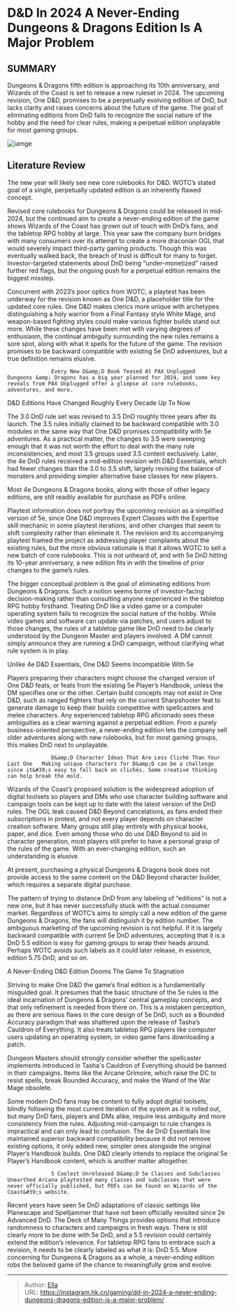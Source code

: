 # D&amp;D In 2024 A Never-Ending Dungeons &amp; Dragons Edition Is A Major Problem


## SUMMARY 



  Dungeons &amp; Dragons fifth edition is approaching its 10th anniversary, and Wizards of the Coast is set to release a new ruleset in 2024.   The upcoming revision, One D&amp;D, promises to be a perpetually evolving edition of DnD, but lacks clarity and raises concerns about the future of the game.   The goal of eliminating editions from DnD fails to recognize the social nature of the hobby and the need for clear rules, making a perpetual edition unplayable for most gaming groups.  

![iamge](https://static1.srcdn.com/wordpress/wp-content/uploads/2023/12/dungeons-dragons-artwork.jpg)

## Literature Review

The new year will likely see new core rulebooks for D&amp;D. WOTC’s stated goal of a single, perpetually updated edition is an inherently flawed concept.




Revised core rulebooks for Dungeons &amp; Dragons could be released in mid-2024, but the continued aim to create a never-ending edition of the game shows Wizards of the Coast has grown out of touch with DnD’s fans, and the tabletop RPG hobby at large. This year saw the company burn bridges with many consumers over its attempt to create a more draconian OGL that would severely impact third-party gaming products. Though this was eventually walked back, the breach of trust is difficult for many to forget. Investor-targeted statements about DnD being “under-monetized” raised further red flags, but the ongoing push for a perpetual edition remains the biggest misstep.




Concurrent with 2023’s poor optics from WOTC, a playtest has been underway for the revision known as One D&amp;D, a placeholder title for the updated core rules. One D&amp;D makes clerics more unique with archetypes distinguishing a holy warrior from a Final Fantasy style White Mage, and weapon-based fighting styles could make various fighter builds stand out more. While these changes have been met with varying degrees of enthusiasm, the continual ambiguity surrounding the new rules remains a sore spot, along with what it spells for the future of the game. The revision promises to be backward compatible with existing 5e DnD adventures, but a true definition remains elusive.

                  Every New D&amp;D Book Teased At PAX Unplugged   Dungeons &amp; Dragons has a big year planned for 2024, and some key reveals from PAX Unplugged offer a glimpse at core rulebooks, adventures, and more.   


 D&amp;D Editions Have Changed Roughly Every Decade Up To Now 
          




The 3.0 DnD rule set was revised to 3.5 DnD roughly three years after its launch. The 3.5 rules initially claimed to be backward compatible with 3.0 modules in the same way that One D&amp;D promises compatibility with 5e adventures. As a practical matter, the changes to 3.5 were sweeping enough that it was not worth the effort to deal with the many rule inconsistencies, and most 3.5 groups used 3.5 content exclusively. Later, the 4e DnD rules received a mid-edition revision with D&amp;D Essentials, which had fewer changes than the 3.0 to 3.5 shift, largely revising the balance of monsters and providing simpler alternative base classes for new players.



Most 4e Dungeons &amp; Dragons books, along with those of other legacy editions, are still readily available for purchase as PDFs online.




Playtest information does not portray the upcoming revision as a simplified version of 5e, since One D&amp;D improves Expert Classes with the Expertise skill mechanic in some playtest iterations, and other changes that seem to shift complexity rather than eliminate it. The revision and its accompanying playtest framed the project as addressing player complaints about the existing rules, but the more obvious rationale is that it allows WOTC to sell a new batch of core rulebooks. This is not unheard of, and with 5e DnD hitting its 10-year anniversary, a new edition fits in with the timeline of prior changes to the game’s rules.





 

The bigger conceptual problem is the goal of eliminating editions from Dungeons &amp; Dragons. Such a notion seems borne of investor-facing decision-making rather than consulting anyone experienced in the tabletop RPG hobby firsthand. Treating DnD like a video game or a computer operating system fails to recognize the social nature of the hobby. While video games and software can update via patches, and users adjust to those changes, the rules of a tabletop game like DnD need to be clearly understood by the Dungeon Master and players involved. A DM cannot simply announce they are running a DnD campaign, without clarifying what rule system is in play.



 Unlike 4e D&amp;D Essentials, One D&amp;D Seems Incompatible With 5e 
          




Players preparing their characters might choose the changed version of One D&amp;D feats, or feats from the existing 5e Player’s Handbook, unless the DM specifies one or the other. Certain build concepts may not exist in One D&amp;D, such as ranged fighters that rely on the current Sharpshooter feat to generate damage to keep their builds competitive with spellcasters and melee characters. Any experienced tabletop RPG aficionado sees these ambiguities as a clear warning against a perpetual edition. From a purely business-oriented perspective, a never-ending edition lets the company sell older adventures along with new rulebooks, but for most gaming groups, this makes DnD next to unplayable.

                  D&amp;D Character Ideas That Are Less Cliché Than Your Last One   Making unique characters for D&amp;D can be a challenge since it&#39;s easy to fall back on clichés. Some creative thinking can help break the mold.   

Wizards of the Coast’s proposed solution is the widespread adoption of digital toolsets so players and DMs who use character building software and campaign tools can be kept up to date with the latest version of the DnD rules. The OGL leak caused D&amp;D Beyond cancelations, as fans ended their subscriptions in protest, and not every player depends on character creation software. Many groups still play entirely with physical books, paper, and dice. Even among those who do use D&amp;D Beyond to aid in character generation, most players still prefer to have a personal grasp of the rules of the game. With an ever-changing edition, such an understanding is elusive.






At present, purchasing a physical Dungeons &amp; Dragons book does not provide access to the same content on the D&amp;D Beyond character builder, which requires a separate digital purchase.




The pattern of trying to distance DnD from any labeling of “editions” is not a new one, but it has never successfully stuck with the actual consumer market. Regardless of WOTC’s aims to simply call a new edition of the game Dungeons &amp; Dragons, the fans will distinguish it by edition number. The ambiguous marketing of the upcoming revision is not helpful. If it is largely backward compatible with current 5e DnD adventures, accepting that it is a DnD 5.5 edition is easy for gaming groups to wrap their heads around. Perhaps WOTC avoids such labels as it could later release, in essence, edition 5.75 DnD, and so on.



 A Never-Ending D&amp;D Edition Dooms The Game To Stagnation 
          




Striving to make One D&amp;D the game’s final edition is a fundamentally misguided goal. It presumes that the basic structure of the 5e rules is the ideal incarnation of Dungeons &amp; Dragons’ central gameplay concepts, and that only refinement is needed from there on. This is a mistaken perception, as there are serious flaws in the core design of 5e DnD, such as a Bounded Accuracy paradigm that was shattered upon the release of Tasha’s Cauldron of Everything. It also treats tabletop RPG players like computer users updating an operating system, or video game fans downloading a patch.



Dungeon Masters should strongly consider whether the spellcaster implements introduced in Tasha&#39;s Cauldron of Everything should be banned in their campaigns. Items like the Arcane Grimoire, which raise the DC to resist spells, break Bounded Accuracy, and make the Wand of the War Mage obsolete.




Some modern DnD fans may be content to fully adopt digital toolsets, blindly following the most current iteration of the system as it is rolled out, but many DnD fans, players and DMs alike, require less ambiguity and more consistency from the rules. Adjusting mid-campaign to rule changes is impractical and can only lead to confusion. The 4e DnD Essentials line maintained superior backward compatibility because it did not remove existing options, it only added new, simpler ones alongside the original Player’s Handbook builds. One D&amp;D clearly intends to replace the original 5e Player’s Handbook content, which is another matter altogether.




                  5 Coolest Unreleased D&amp;D 5e Classes and Subclasses   Unearthed Arcana playtested many classes and subclasses that were never officially published, but PDFs can be found on Wizards of the Coast&#39;s website.   

Recent years have seen 5e DnD adaptations of classic settings like Planescape and Spelljammer that have not been officially revisited since 2e Advanced DnD. The Deck of Many Things provides options that introduce randomness to characters and campaigns in fresh ways. There is still clearly more to be done with 5e DnD, and a 5.5 revision could certainly extend the edition’s relevance. For tabletop RPG fans to embrace such a revision, it needs to be clearly labeled as what it is: DnD 5.5. More concerning for Dungeons &amp; Dragons as a whole, a never-ending edition robs the beloved game of the chance to meaningfully grow and evolve.



---

> Author: [Ella](https://instagram.hk.cn/)  
> URL: https://instagram.hk.cn/gaming/dd-in-2024-a-never-ending-dungeons-dragons-edition-is-a-major-problem/  

